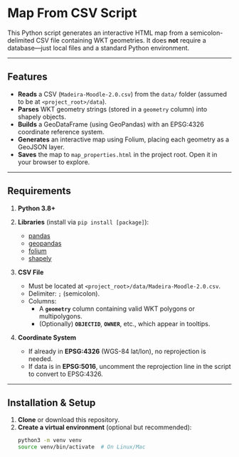 # Map From CSV Script

This Python script generates an interactive HTML map from a semicolon-delimited CSV file containing WKT geometries. It does **not** require a database—just local files and a standard Python environment.

---

## Features

- **Reads** a CSV (`Madeira-Moodle-2.0.csv`) from the `data/` folder (assumed to be at `<project_root>/data`).
- **Parses** WKT geometry strings (stored in a `geometry` column) into shapely objects.
- **Builds** a GeoDataFrame (using GeoPandas) with an EPSG:4326 coordinate reference system.
- **Generates** an interactive map using Folium, placing each geometry as a GeoJSON layer.
- **Saves** the map to `map_properties.html` in the project root. Open it in your browser to explore.

---

## Requirements

1. **Python 3.8+**  
2. **Libraries** (install via `pip install [package]`):
   - [pandas](https://pandas.pydata.org/)  
   - [geopandas](https://geopandas.org/)  
   - [folium](https://python-visualization.github.io/folium/)  
   - [shapely](https://shapely.readthedocs.io/)  

3. **CSV File**  
   - Must be located at `<project_root>/data/Madeira-Moodle-2.0.csv`.
   - Delimiter: `;` (semicolon).
   - Columns:
     - A **`geometry`** column containing valid WKT polygons or multipolygons.
     - (Optionally) **`OBJECTID`**, **`OWNER`**, etc., which appear in tooltips.

4. **Coordinate System**  
   - If already in **EPSG:4326** (WGS-84 lat/lon), no reprojection is needed.
   - If data is in **EPSG:5016**, uncomment the reprojection line in the script to convert to EPSG:4326.

---

## Installation & Setup

1. **Clone** or download this repository.
2. **Create a virtual environment** (optional but recommended):
   ```bash
   python3 -m venv venv
   source venv/bin/activate  # On Linux/Mac
